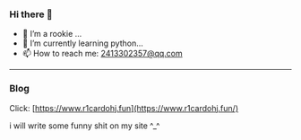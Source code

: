 ### Hi there 👋

- 🔭 I’m a rookie ...
- 🌱 I’m currently learning python...
- 📫 How to reach me: 2413302357@qq.com

---
### Blog  

Click: [https://www.r1cardohj.fun](https://www.r1cardohj.fun/)

i will write some funny shit on my site ^_^


